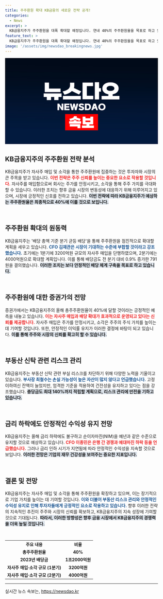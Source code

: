 ```yaml
---
title: 주주환원 확대 KB금융의 새로운 전략 공개!
categories:
  - News
excerpt: >
  KB금융지주가 주주환원을 대폭 확대할 예정입니다. 연내 40%의 주주환원율을 목표로 하고 있으며, 1조2000억원 배당과 자사주 매입·소각에 집중하겠다고 밝혔습니다. 이로써 투자자들의 기대가 고조되고 있습니다!
feature_text: >
  KB금융지주가 주주환원을 대폭 확대할 예정입니다. 연내 40%의 주주환원율을 목표로 하고 있으며, 1조2000억원 배당과 자사주 매입·소각에 집중하겠다고 밝혔습니다. 이로써 투자자들의 기대가 고조되고 있습니다!
image: '/assets/img/newsdao_breakingnews.jpg'
---
```


<p><img src="/assets/img/newsdao_breakingnews.jpg" alt="bookingtag 속보" /></p>

<h2 data-ke-size="size26">KB금융지주의 주주환원 전략 분석</h2>

<p data-ke-size="size16">KB금융지주가 자사주 매입 및 소각을 통한 주주환원에 집중하는 것은 투자자와 시장의 큰 주목을 받고 있습니다. <b><span style="color: #ee2323;">이번 전략은 주주 신뢰를 높이는 중요한 요소로 작용할 것입니다.</span></b> 자사주를 매입함으로써 회사는 주가를 안정시키고, 소각을 통해 주주 가치를 극대화할 수 있습니다. 이러한 조치는 향후 금융 시장의 변동성에 대응하기 위해 이루어지고 있으며, 시장에 긍정적인 신호를 전하고 있습니다. <b><span style="background-color: #21538527;">이번 전략에 따라 KB금융지주가 예상하는 주주환원율은 최종적으로 40%에 이를 것으로 보입니다.</span></b></p>

<p data-ke-size="size16">&nbsp;</p>

<h2 data-ke-size="size26">주주환원 확대의 원동력</h2>

<p data-ke-size="size16">KB금융지주는 '배당 총액 기준 분기 균등 배당'을 통해 주주환원을 점진적으로 확대할 계획을 세우고 있습니다. <b><span style="color: #1a5490;">CFO 김재관은 시장이 기대하는 수준에 부합할 것이라고 강조했습니다.</span></b> 초기에는 1분기에 3200억원 규모의 자사주 매입을 단행하였으며, 2분기에는 4000억원으로 확대할 계획입니다. 이를 통해 배당금도 전 분기 대비 0.9% 증가한 791원을 결의했습니다. <b><span style="background-color: #21538527;">이러한 조치는 보다 안정적인 배당 체계 구축을 목표로 하고 있습니다.</span></b></p>

<p data-ke-size="size16">&nbsp;</p>

<h2 data-ke-size="size26">주주환원에 대한 증권가의 전망</h2>

<p data-ke-size="size16">증권가에서는 KB금융지주의 올해 총주주환원율이 40%에 달할 것이라는 긍정적인 예측을 내놓고 있습니다. <b><span style="color: #ee2323;">이는 자사주 매입과 배당 확대가 효과적으로 운영되고 있다는 신뢰를 제공합니다.</span></b> 자사주 매입은 주가를 안정시키고, 소각은 주주의 주식 가치를 높이는 데 기여할 것입니다. 또한, 안정적인 이익률 유지가 이러한 결정에 바탕이 되고 있습니다. <b><span style="background-color: #21538527;">이를 통해 주주와 시장의 신뢰를 확고히 할 수 있습니다.</span></b></p>

<p data-ke-size="size16">&nbsp;</p>

<h2 data-ke-size="size26">부동산 신탁 관련 리스크 관리</h2>

<p data-ke-size="size16">KB금융지주는 부동산 신탁 관련 부실 리스크를 차단하기 위해 다양한 노력을 기울이고 있습니다. <b><span style="color: #1a5490;">부사장 최철수는 손실 가능성이 높은 자산이 많지 않다고 언급했습니다.</span></b> 고정이하여신 잔액이 늘었지만, 엄격한 기준을 적용하여 건전성을 유지하고 있다는 점을 강조했습니다. <b><span style="background-color: #21538527;">충당금도 최대 140%까지 적립할 계획으로, 리스크 관리에 만전을 기하고 있습니다.</span></b></p>

<p data-ke-size="size16">&nbsp;</p>

<h2 data-ke-size="size26">금리 하락에도 안정적인 수익성 유지 전망</h2>

<p data-ke-size="size16">KB금융지주는 올해 금리 하락에도 불구하고 순이자마진(NIM)을 예년과 같은 수준으로 유지할 것으로 예상하고 있습니다. <b><span style="color: #ee2323;">CFO 이종민은 은행 간 경쟁과 예대마진 하락 등을 언급했습니다.</span></b> 그러나 금리 인하 시기가 지연됨에 따라 안정적인 수익성을 지속할 것으로 보입니다. <b><span style="background-color: #21538527;">이러한 전망은 기업의 재무 건강성을 보여주는 중요한 지표입니다.</span></b></p>

<p data-ke-size="size16">&nbsp;</p>

<h2 data-ke-size="size26">결론 및 전망</h2>

<p data-ke-size="size16">KB금융지주는 자사주 매입 및 소각을 통해 주주환원을 확장하고 있으며, 이는 장기적으로 기업 가치를 높이는 데 기여할 것입니다. <b><span style="color: #1a5490;">이와 더불어 부동산 리스크 관리와 안정적인 수익성 유지로 인해 투자자들에게 긍정적인 요소로 작용하고 있습니다.</span></b> 향후 이러한 전략의 지속적인 추진이 주주와 시장의 신뢰를 확보하고, KB금융지주의 지속 성장에 기여할 것으로 기대됩니다. <b><span style="background-color: #21538527;">따라서, 이러한 방향성은 향후 금융 시장에서 KB금융지주의 경쟁력을 더욱 높일 것입니다.</span></b></p>

<p data-ke-size="size16">&nbsp;</p>

<table style="width: 100%; border-collapse: collapse;"> 
<tr>
<td style="text-align: center; height: 17px;"><b>주요 내용</b></td>
<td style="text-align: center; height: 17px;"><b>비율</b></td>
</tr>
<tr>
<td style="text-align: center; height: 17px;"><b>총주주환원율</b></td>
<td style="text-align: center; height: 17px;"><b>40%</b></td>
</tr>
<tr>
<td style="text-align: center; height: 17px;"><b>2023년 배당금</b></td>
<td style="text-align: center; height: 17px;"><b>1조2000억원</b></td>
</tr>
<tr>
<td style="text-align: center; height: 17px;"><b>자사주 매입·소각 규모 (1분기)</b></td>
<td style="text-align: center; height: 17px;"><b>3200억원</b></td>
</tr>
<tr>
<td style="text-align: center; height: 17px;"><b>자사주 매입·소각 규모 (2분기)</b></td>
<td style="text-align: center; height: 17px;"><b>4000억원</b></td>
</tr>
</table>

<hr />
실시간 뉴스 속보는, <a href="https://newsdao.kr" rel="dofollow">https://newsdao.kr</a>


